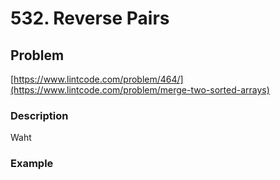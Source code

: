 # 532. Reverse Pairs

## Problem

[https://www.lintcode.com/problem/464/](https://www.lintcode.com/problem/merge-two-sorted-arrays)

### Description 

Waht

### Example

